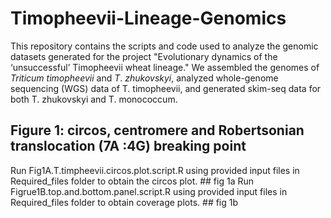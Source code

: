# Timopheevii-Lineage-Genomics
This repository contains the scripts and code used to analyze the genomic datasets generated for the project "Evolutionary dynamics of the ‘unsuccessful’ Timopheevii wheat lineage."
We assembled the genomes of _Triticum_ _timopheevii_ and _T_. _zhukovskyi_, analyzed whole-genome sequencing (WGS) data of T. timopheevii, and generated skim-seq data for both T. zhukovskyi and T. monococcum.

## Figure 1: circos, centromere and Robertsonian translocation (7A :4G) breaking point
Run Fig1A.T.timpheevii.circos.plot.script.R using provided input files in Required_files folder to obtain the circos plot. ## fig 1a
Run Figrue1B.top.and.bottom.panel.script.R using provided input files in Required_files folder to obtain coverage plots. ## fig 1b
